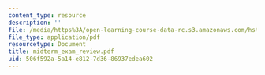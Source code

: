 ```yaml
---
content_type: resource
description: ''
file: /media/https%3A/open-learning-course-data-rc.s3.amazonaws.com/hst-121-gastroenterology-fall-2005/506f592a5a14e8127d3686937edea602_midterm_exam_review.pdf
file_type: application/pdf
resourcetype: Document
title: midterm_exam_review.pdf
uid: 506f592a-5a14-e812-7d36-86937edea602
---
```


